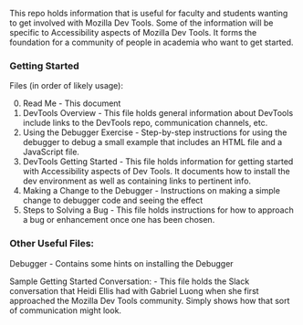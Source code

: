 This repo holds information that is useful for faculty and students wanting to get involved with Mozilla Dev Tools. Some of the information will be specific to Accessibility aspects of Mozilla Dev Tools. It forms the foundation for a community of people in academia who want to get started. 

### Getting Started
Files (in order of likely usage):

0. Read Me - This document
1. DevTools Overview - This file holds general information about DevTools include links to the DevTools repo, communication channels, etc. 
2. Using the Debugger Exercise - Step-by-step instructions for using the debugger to debug a small example that includes an HTML file and a JavaScript file. 
3. DevTools Getting Started  - This file holds information for getting started with Accessibility aspects of Dev Tools. It documents how to install the dev environment as well as containing links to pertinent info. 
4. Making a Change to the Debugger - Instructions on making a simple change to debugger code and seeing the effect
5. Steps to Solving a Bug - This file holds instructions for how to approach a bug or enhancement once one has been chosen. 

### Other Useful Files:
Debugger - Contains some hints on installing the Debugger

Sample Getting Started Conversation: - This file holds the Slack conversation that Heidi Ellis had with Gabriel Luong when she 
first approached the Mozilla Dev Tools community. Simply shows how that sort of communication might look. 

<!-- Solving Bugs - This is an incomplete yet more formal document on getting started developed by students Michael Hawes (Western New England University) and Connor Ellis (Drexel University)-->

<!-- UCOSP - These are instructions provided by Gabriel Luong for getting started with Dev Tools specifically written for 
students. These may be useful in the long run. -->
